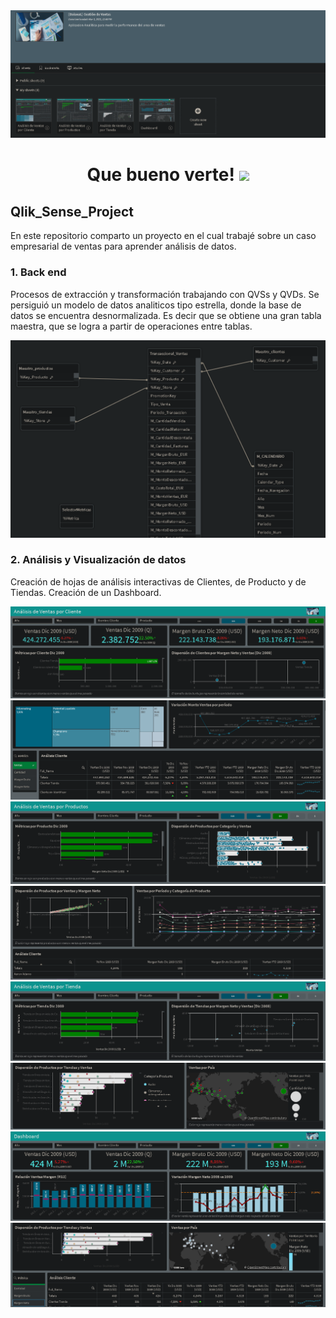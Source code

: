 <div id="header" align="center">
  <img src="https://github.com/Dlavec/Qlik_Sense_Project/blob/main/Images/Gestion_Ventas_Presentacion.PNG"/>
  <h1 align="center">Que bueno verte!
  <img src="https://media.giphy.com/media/hvRJCLFzcasrR4ia7z/giphy.gif" width="30px"/>
  </h1>
</div>

## Qlik_Sense_Project
En este repositorio comparto un proyecto en el cual trabajé sobre un caso empresarial de ventas para aprender análisis de datos.

### 1. Back end

Procesos de extracción y transformación trabajando con QVSs y QVDs.
Se persiguió un modelo de datos analiticos tipo estrella, donde la base de datos se encuentra desnormalizada.
Es decir que se obtiene una gran tabla maestra, que se logra a partir de operaciones entre tablas.

<div id="header" align="center">
  <img src="https://github.com/Dlavec/Qlik_Sense_Project/blob/main/Images/Modelo_estrella.PNG"   width="800px"/>
  </div>

### 2. Análisis y Visualización de datos

Creación de hojas de análisis interactivas de Clientes, de Producto y de Tiendas.
Creación de un Dashboard.

<div id="header" align="center">
  
  <img src="https://github.com/Dlavec/Qlik_Sense_Project/blob/main/Images/Analisis_Clientes_1.PNG"/>
  
  <img src="https://github.com/Dlavec/Qlik_Sense_Project/blob/main/Images/Analisis_Clientes_2.PNG"/>
  
  <img src="https://github.com/Dlavec/Qlik_Sense_Project/blob/main/Images/Analisis_Prod_1.PNG"/>
  
  <img src="https://github.com/Dlavec/Qlik_Sense_Project/blob/main/Images/Analisis_Prod_2.PNG"/>
  
  <img src="https://github.com/Dlavec/Qlik_Sense_Project/blob/main/Images/Analisis_Tienda_1.PNG"/>
  
  <img src="https://github.com/Dlavec/Qlik_Sense_Project/blob/main/Images/Analisis_Tienda_2.PNG"/>
  
  <img src="https://github.com/Dlavec/Qlik_Sense_Project/blob/main/Images/Dashboard_1.PNG"/>
  
  <img src="https://github.com/Dlavec/Qlik_Sense_Project/blob/main/Images/Dashboard_2.PNG"/>
  
  </div>
